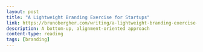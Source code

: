 ```yaml
---
layout: post
title: "A Lightweight Branding Exercise for Startups"
link: https://brunobergher.com/writing/a-lightweight-branding-exercise-for-startups.html
description: A bottom-up, alignment-oriented approach
content-type: reading
tags: [branding]
---
```


